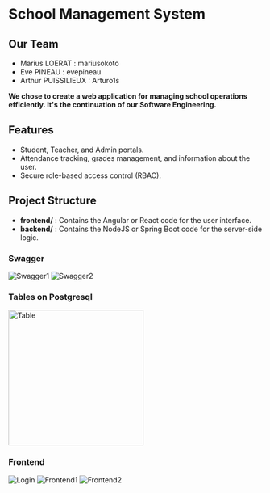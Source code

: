 # School Management System

## Our Team
- Marius LOERAT : mariusokoto
- Eve PINEAU : evepineau
- Arthur PUISSILIEUX : Arturo1s

**We chose to create a web application for managing school operations efficiently. It's the continuation of our Software Engineering.**

## Features
- Student, Teacher, and Admin portals.
- Attendance tracking, grades management, and information about the user.
- Secure role-based access control (RBAC).

## Project Structure
- **frontend/** : Contains the Angular or React code for the user interface.
- **backend/** : Contains the NodeJS or Spring Boot code for the server-side logic.

### Swagger
![Swagger1](https://github.com/user-attachments/assets/6109d973-a4a4-465b-bf41-f636e22dcd25)
![Swagger2](https://github.com/user-attachments/assets/38711417-3122-4881-895c-831c5e936f9f)

### Tables on Postgresql
<img width="268" alt="Table" src="https://github.com/user-attachments/assets/1f1060ec-750c-4c30-ab17-ca9d44ec5feb" />

### Frontend
![Login](https://github.com/user-attachments/assets/99c896d6-17a5-47d4-a836-e964eff484d0)
![Frontend1](https://github.com/user-attachments/assets/17cd8f4b-6622-4111-9966-3e6916b9d713)
![Frontend2](https://github.com/user-attachments/assets/009393b0-9073-490d-b651-1e398b9eead4)
